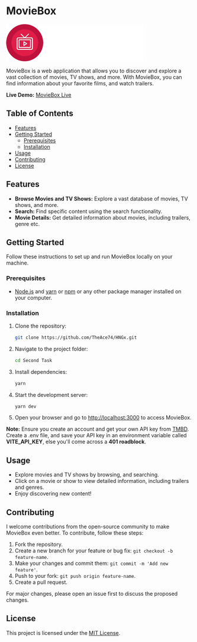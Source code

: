 # MovieBox

![MovieBox Logo](./src/assets/logoDark.svg)

MovieBox is a web application that allows you to discover and explore a vast collection of movies, TV shows, and more. With MovieBox, you can find information about your favorite films, and watch trailers.

**Live Demo:** [MovieBox Live](https://hngxsecondtask.netlify.app/)

## Table of Contents

- [Features](#features)
- [Getting Started](#getting-started)
  - [Prerequisites](#prerequisites)
  - [Installation](#installation)
- [Usage](#usage)
- [Contributing](#contributing)
- [License](#license)

## Features

- **Browse Movies and TV Shows:** Explore a vast database of movies, TV shows, and more.
- **Search:** Find specific content using the search functionality.
- **Movie Details:** Get detailed information about movies, including trailers, genre etc.

## Getting Started

Follow these instructions to set up and run MovieBox locally on your machine.

### Prerequisites

- [Node.js](https://nodejs.org/) and [yarn](https://yarnpkg.com/) or [npm](https://www.npmjs.com/) or any other package manager installed on your computer.

### Installation

1. Clone the repository:

   ```bash
   git clone https://github.com/TheAce74/HNGx.git
   ```

2. Navigate to the project folder:

   ```bash
   cd Second Task
   ```

3. Install dependencies:

   ```bash
   yarn
   ```

4. Start the development server:

   ```bash
   yarn dev
   ```

5. Open your browser and go to [http://localhost:3000](http://localhost:3000) to access MovieBox.

**Note:** Ensure you create an account and get your own API key from [TMBD](https://www.themoviedb.org/). Create a .env file, and save your API key in an environment variable called **VITE_API_KEY**, else you'll come across a **401 roadblock**.

## Usage

- Explore movies and TV shows by browsing, and searching.
- Click on a movie or show to view detailed information, including trailers and genres.
- Enjoy discovering new content!

## Contributing

I welcome contributions from the open-source community to make MovieBox even better. To contribute, follow these steps:

1. Fork the repository.
2. Create a new branch for your feature or bug fix: `git checkout -b feature-name`.
3. Make your changes and commit them: `git commit -m 'Add new feature'`.
4. Push to your fork: `git push origin feature-name`.
5. Create a pull request.

For major changes, please open an issue first to discuss the proposed changes.

## License

This project is licensed under the [MIT License](./LICENSE.md).
